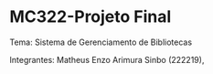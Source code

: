 # MC322-Projeto Final

Tema: Sistema de Gerenciamento de Bibliotecas

Integrantes: Matheus Enzo Arimura Sinbo (222219), 

